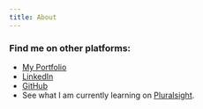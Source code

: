```yaml
---
title: About
---
```


### Find me on other platforms:

<ul>
<li><a href="https://dkershner.com">My Portfolio</a></li>
<li><a href="https://www.linkedin.com/in/derek-kershner-54b3392">LinkedIn</a></li>
<li><a href="https://github.com/dkershner6">GitHub</a></li>
<li> See what I am currently learning on <a href="https://app.pluralsight.com/profile/dkershner">Pluralsight</a>.</li>
</ul>
